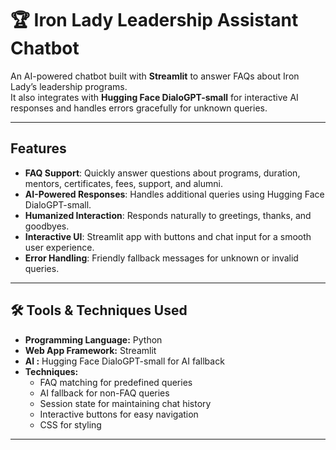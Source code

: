# 🏆 Iron Lady Leadership Assistant Chatbot

An AI-powered chatbot built with **Streamlit** to answer FAQs about Iron Lady’s leadership programs.  
It also integrates with **Hugging Face DialoGPT-small** for interactive AI responses and handles errors gracefully for unknown queries.

---

##  Features
-  **FAQ Support**: Quickly answer questions about programs, duration, mentors, certificates, fees, support, and alumni.
-  **AI-Powered Responses**: Handles additional queries using Hugging Face DialoGPT-small.
-  **Humanized Interaction**: Responds naturally to greetings, thanks, and goodbyes.
-  **Interactive UI**: Streamlit app with buttons and chat input for a smooth user experience.
-  **Error Handling**: Friendly fallback messages for unknown or invalid queries.

---

## 🛠 Tools & Techniques Used
- **Programming Language:** Python
- **Web App Framework:** Streamlit
- **AI :** Hugging Face DialoGPT-small for AI fallback
- **Techniques:**  
  - FAQ matching for predefined queries  
  - AI fallback for non-FAQ queries  
  - Session state for maintaining chat history  
  - Interactive buttons for easy navigation  
  - CSS for styling  

---